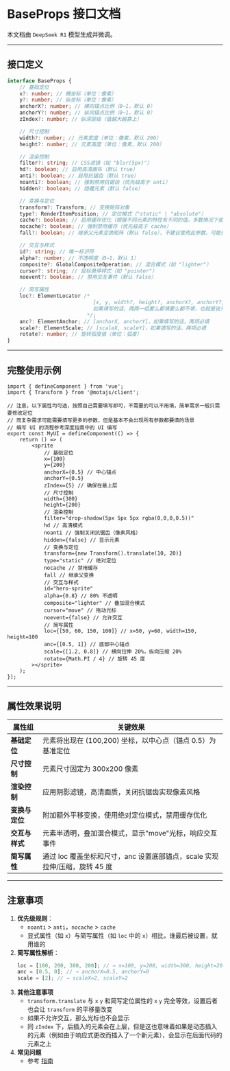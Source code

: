 # BaseProps 接口文档

本文档由 `DeepSeek R1` 模型生成并微调。

---

## 接口定义

```typescript
interface BaseProps {
    // 基础定位
    x?: number; // 横坐标（单位：像素）
    y?: number; // 纵坐标（单位：像素）
    anchorX?: number; // 横向锚点比例（0~1，默认 0）
    anchorY?: number; // 纵向锚点比例（0~1，默认 0）
    zIndex?: number; // 纵深层级（值越大越靠上）

    // 尺寸控制
    width?: number; // 元素宽度（单位：像素，默认 200）
    height?: number; // 元素高度（单位：像素，默认 200）

    // 渲染控制
    filter?: string; // CSS滤镜（如 "blur(5px)"）
    hd?: boolean; // 启用高清画布（默认 true）
    anti?: boolean; // 启用抗锯齿（默认 true）
    noanti?: boolean; // 强制禁用抗锯齿（优先级高于 anti）
    hidden?: boolean; // 隐藏元素（默认 false）

    // 变换与定位
    transform?: Transform; // 变换矩阵对象
    type?: RenderItemPosition; // 定位模式（"static" | "absolute"）
    cache?: boolean; // 启用缓存优化（根据不同元素的特性有不同的值，多数情况下使用默认配置即可达到最优性能）
    nocache?: boolean; // 强制禁用缓存（优先级高于 cache）
    fall?: boolean; // 继承父元素变换矩阵（默认 false），不建议使用此参数，可能很快就会被删除

    // 交互与样式
    id?: string; // 唯一标识符
    alpha?: number; // 不透明度（0~1，默认 1）
    composite?: GlobalCompositeOperation; // 混合模式（如 "lighter"）
    cursor?: string; // 鼠标悬停样式（如 "pointer"）
    noevent?: boolean; // 禁用交互事件（默认 false）

    // 简写属性
    loc?: ElementLocator /*
                            [x, y, width?, height?, anchorX?, anchorY?]
                            如果填写的话，两两一组要么都填要么都不填，也就是说元素数量需要是 2,4,6 个
                          */;
    anc?: ElementAnchor; // [anchorX, anchorY]，如果填写的话，两项必填
    scale?: ElementScale; // [scaleX, scaleY]，如果填写的话，两项必填
    rotate?: number; // 旋转弧度值（单位：弧度）
}
```

---

## 完整使用示例

```tsx
import { defineComponent } from 'vue';
import { Transform } from '@motajs/client';

// 注意，以下属性均可选，按照自己需要填写即可，不需要的可以不用填，简单需求一般只需要修改定位
// 而复杂需求可能需要填写更多的参数，但是基本不会出现所有参数都要填的场景
// 编写 UI 的流程参考深度指南中的 UI 编写
export const MyUI = defineComponent(() => {
    return () => (
        <sprite
            // 基础定位
            x={100}
            y={200}
            anchorX={0.5} // 中心锚点
            anchorY={0.5}
            zIndex={5} // 确保在最上层
            // 尺寸控制
            width={300}
            height={200}
            // 渲染控制
            filter="drop-shadow(5px 5px 5px rgba(0,0,0,0.5))"
            hd // 高清模式
            noanti // 强制关闭抗锯齿（像素风格）
            hidden={false} // 显示元素
            // 变换与定位
            transform={new Transform().translate(10, 20)}
            type="static" // 绝对定位
            nocache // 禁用缓存
            fall // 继承父变换
            // 交互与样式
            id="hero-sprite"
            alpha={0.8} // 80% 不透明
            composite="lighter" // 叠加混合模式
            cursor="move" // 拖动光标
            noevent={false} // 允许交互
            // 简写属性
            loc={[50, 60, 150, 100]} // x=50, y=60, width=150, height=100
            anc={[0.5, 1]} // 底部中心锚点
            scale={[1.2, 0.8]} // 横向拉伸 20%，纵向压缩 20%
            rotate={Math.PI / 4} // 旋转 45 度
        ></sprite>
    );
});
```

---

## 属性效果说明

| 属性组         | 关键效果                                                                   |
| -------------- | -------------------------------------------------------------------------- |
| **基础定位**   | 元素将出现在 (100,200) 坐标，以中心点（锚点 0.5）为基准定位                |
| **尺寸控制**   | 元素尺寸固定为 300x200 像素                                                |
| **渲染控制**   | 应用阴影滤镜，高清画质，关闭抗锯齿实现像素风格                             |
| **变换与定位** | 附加额外平移变换，使用绝对定位模式，禁用缓存优化                           |
| **交互与样式** | 元素半透明，叠加混合模式，显示"move"光标，响应交互事件                     |
| **简写属性**   | 通过 loc 覆盖坐标和尺寸，anc 设置底部锚点，scale 实现拉伸/压缩，旋转 45 度 |

---

## 注意事项

1. **优先级规则**：
    - `noanti` > `anti`，`nocache` > `cache`
    - 显式属性（如 `x`）与简写属性（如 `loc` 中的 `x`）相比，谁最后被设置，就用谁的
2. **简写属性解析**：
    ```ts
    loc = [100, 200, 300, 200]; // → x=100, y=200, width=300, height=200
    anc = [0.5, 0]; // → anchorX=0.5, anchorY=0
    scale = [2]; // → scaleX=2, scaleY=2
    ```
3. **其他注意事项**
    - `transform.translate` 与 `x` `y` 和简写定位属性的 `x` `y` 完全等效，设置后者也会让 `transform` 的平移量改变
    - 如果不允许交互，那么光标也不会显示
    - 同 `zIndex` 下，后插入的元素会在上层，但是这也意味着如果是动态插入的元素（例如由于响应式更改而插入了一个新元素），会显示在后面代码的元素之上
4. **常见问题**
    - 参考 [指南](../../guide/render-faq.md)
